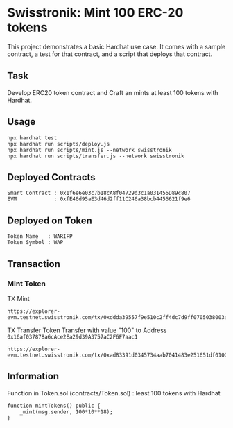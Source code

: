 # Swisstronik: Mint 100 ERC-20 tokens

This project demonstrates a basic Hardhat use case. It comes with a sample contract, a test for that contract, and a script that deploys that contract.

## Task
Develop ERC20 token contract and Craft an mints at least 100 tokens with Hardhat.


## Usage

```shell
npx hardhat test
npx hardhat run scripts/deploy.js
npx hardhat run scripts/mint.js --network swisstronik
npx hardhat run scripts/transfer.js --network swisstronik
```

## Deployed Contracts
```
Smart Contract : 0x1f6e6e03c7b18cA8f04729d3c1a031456D89c807
EVM            : 0xfE46d95aE3d46d2ff11C246a38bcb4456621f9e6
```

## Deployed on Token
```
Token Name   : WARIFP
Token Symbol : WAP
```

## Transaction

### Mint Token
TX Mint
```
https://explorer-evm.testnet.swisstronik.com/tx/0xddda39557f9e510c2ff4dc7d9ff0705038003a1d0468da5bb8b397651d6037a2
```

TX Transfer
Token Transfer with value "100" to Address ```0x16af037878a6cAce2Ea29d39A3757aC2F6F7aac1```

```
https://explorer-evm.testnet.swisstronik.com/tx/0xad83391d0345734aab7041483e251651df01008f156f1dc08de2977d6a89d672
```


## Information
Function in Token.sol (contracts/Token.sol) : least 100 tokens with Hardhat
```
function mintTokens() public {
    _mint(msg.sender, 100*10**18);
}
```
